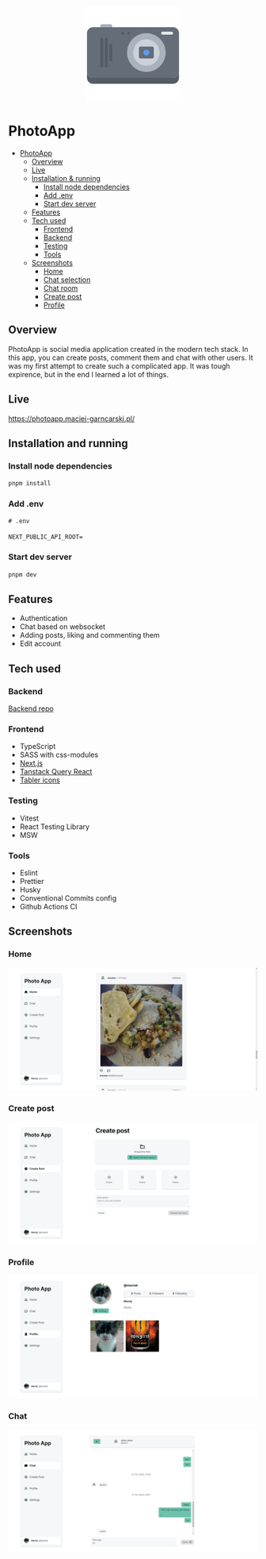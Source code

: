 <p align="center">
  <img width="192" height="192" src="https://raw.githubusercontent.com/MaciejGarncarski/photo-app/main/.github/logo.png">
</p>

# PhotoApp

- [PhotoApp](#photoapp)
  - [Overview](#overview)
  - [Live](#live)
  - [Installation \& running](#installation--running)
    - [Install node dependencies](#install-node-dependencies)
    - [Add .env](#add-env)
    - [Start dev server](#start-dev-server)
  - [Features](#features)
  - [Tech used](#tech-used)
    - [Frontend](#frontend)
    - [Backend](#backend)
    - [Testing](#testing)
    - [Tools](#tools)
  - [Screenshots](#screenshots)
    - [Home](#home)
    - [Chat selection](#chat-selection)
    - [Chat room](#chat-room)
    - [Create post](#create-post)
    - [Profile](#profile)

## Overview

PhotoApp is social media application created in the modern tech stack.
In this app, you can create posts, comment them and chat with other users. It was my first attempt to create such a complicated app. It was tough expirence, but in the end I learned a lot of things.

## Live

<https://photoapp.maciej-garncarski.pl/>

## Installation and running

### Install node dependencies

```bash
pnpm install
```

### Add .env

```
# .env 

NEXT_PUBLIC_API_ROOT=
```

### Start dev server

```bash
pnpm dev
```

## Features

- Authentication
- Chat based on websocket
- Adding posts, liking and commenting them
- Edit account

## Tech used

### Backend

[Backend repo](https://github.com/MaciejGarncarski/photo-app-backend)

### Frontend

- TypeScript
- SASS with css-modules
- [Next.js](https://nextjs.org/)
- [Tanstack Query React](https://tanstack.com/query/latest/docs/react/overview)
- [Tabler icons](https://tabler-icons.io/)

### Testing

- Vitest
- React Testing Library
- MSW

### Tools

- Eslint
- Prettier
- Husky
- Conventional Commits config
- Github Actions CI

## Screenshots


### Home
![home](https://raw.githubusercontent.com/MaciejGarncarski/photo-app/main/.github/screenshots/home.png)

### Create post
![create post](https://raw.githubusercontent.com/MaciejGarncarski/photo-app/main/.github/screenshots/create-post.png)

### Profile
![profile](https://raw.githubusercontent.com/MaciejGarncarski/photo-app/main/.github/screenshots/profile.png)

### Chat
![create post](https://raw.githubusercontent.com/MaciejGarncarski/photo-app/main/.github/screenshots/chat.png)

